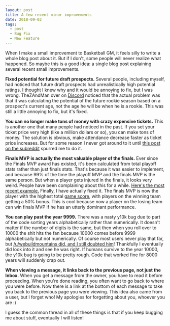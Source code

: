 ```yaml
---
layout: post
title: A few recent minor improvements
date: 2018-09-02
tags:
  - post
  - Bug Fix
  - New Feature
---
```


When I make a small improvement to Basketball GM, it feels silly to write a whole blog post about it. But if I don't, some people will never realize what happened. So maybe this is a good idea: a single blog post explaining several recent small improvements.

<!--more-->

**Fixed potential for future draft prospects.** Several people, including myself, had noticed that future draft prospects had unrealistically high potential ratings. I thought I knew why and it would be annoying to fix, but I was wrong. TheZAndMan over on [Discord](/discord/) noticed that the actual problem was that it was calculating the potential of the future rookie season based on a prospect's current age, not the age he will be when he is a rookie. This was still a little annoying to fix, but it's fixed.

**You can no longer make tons of money with crazy expensive tickets.** This is another one that many people had noticed in the past. If you set your ticket price very high (like a million dollars or so), you can make tons of money. The solution is obvious, make attendance decrease faster as ticket price increases. But for some reason I never got around to it until [this post on the subreddit](https://www.reddit.com/r/BasketballGM/comments/9bvt40/exploit_expensive_tickets_or_how_to_win_rings_on/) spurred me to do it.

**Finals MVP is actually the most valuable player of the finals.** Ever since the Finals MVP award has existed, it's been calculated from total playoff stats rather than just finals stats. That's because it was easier to implement, and because 99% of the time the playoff MVP and the finals MVP is the same person. But when a player gets injured in the finals, it looks very weird. People have been complaining about this for a while. [Here's the most recent example.](https://www.reddit.com/r/BasketballGM/comments/9cduno/finals_mvp_stats_bugged/) Finally, I have actually fixed it. The finals MVP is now the player with the highest total [game score](https://www.nbastuffer.com/analytics101/game-score/), with players on the winning team getting a 50% bonus. This is cool because now a player on the losing team can win finals MVP if he has an utterly dominant performance.

**You can play past the year 9999.** There was a nasty y10k bug due to part of the code sorting years alphabetically rather than numerically. It doesn't matter if the number of digits is the same, but then when you roll over to 10000 the shit hits the fan because 10000 comes before 9999 alphabetically but not numerically. Of course most users never play that far, but [/u/webuildmountains did, and I still doubted him](https://www.reddit.com/r/BasketballGM/comments/96n1oy/how_long_have_you_run_your_leagues/e42hr3s/)! Thankfully I eventually did look into it and see he was right. If humans survive to the year 10000, the y10k bug is going to be pretty rough. Code that worked fine for 8000 years will suddenly crap out.

**When viewing a message, it links back to the previous page, not just the Inbox.** When you get a message from the owner, you have to read it before proceeding. When you're done reading, you often want to go back to where you were before. Now there is a link at the bottom of each message to take you back to the previous page you were viewing. This idea also came from a user, but I forget who! My apologies for forgetting about you, whoever you are :)

I guess the common thread in all of these things is that if you keep bugging me about stuff, eventually I will listen!
